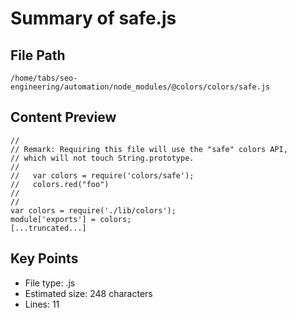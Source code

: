 # Summary of safe.js
  
## File Path
`/home/tabs/seo-engineering/automation/node_modules/@colors/colors/safe.js`

## Content Preview
```
//
// Remark: Requiring this file will use the "safe" colors API,
// which will not touch String.prototype.
//
//   var colors = require('colors/safe');
//   colors.red("foo")
//
//
var colors = require('./lib/colors');
module['exports'] = colors;
[...truncated...]
```

## Key Points
- File type: .js
- Estimated size: 248 characters
- Lines: 11
